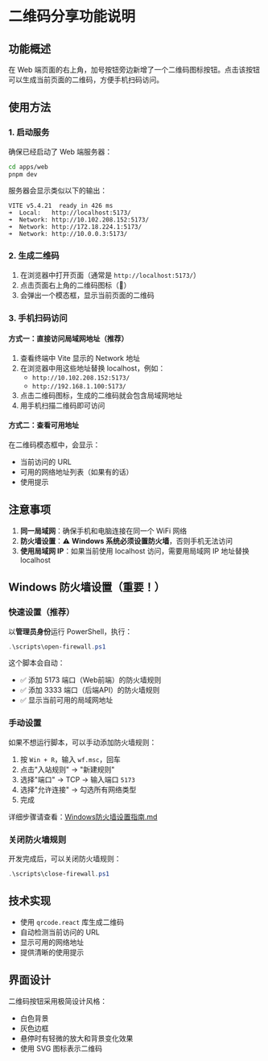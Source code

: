# 二维码分享功能说明

## 功能概述

在 Web 端页面的右上角，加号按钮旁边新增了一个二维码图标按钮。点击该按钮可以生成当前页面的二维码，方便手机扫码访问。

## 使用方法

### 1. 启动服务

确保已经启动了 Web 端服务器：

```bash
cd apps/web
pnpm dev
```

服务器会显示类似以下的输出：

```
VITE v5.4.21  ready in 426 ms
➜  Local:   http://localhost:5173/
➜  Network: http://10.102.208.152:5173/
➜  Network: http://172.18.224.1:5173/
➜  Network: http://10.0.0.3:5173/
```

### 2. 生成二维码

1. 在浏览器中打开页面（通常是 `http://localhost:5173/`）
2. 点击页面右上角的二维码图标（📱）
3. 会弹出一个模态框，显示当前页面的二维码

### 3. 手机扫码访问

#### 方式一：直接访问局域网地址（推荐）

1. 查看终端中 Vite 显示的 Network 地址
2. 在浏览器中用这些地址替换 localhost，例如：
   - `http://10.102.208.152:5173/`
   - `http://192.168.1.100:5173/`
3. 点击二维码图标，生成的二维码就会包含局域网地址
4. 用手机扫描二维码即可访问

#### 方式二：查看可用地址

在二维码模态框中，会显示：
- 当前访问的 URL
- 可用的网络地址列表（如果有的话）
- 使用提示

## 注意事项

1. **同一局域网**：确保手机和电脑连接在同一个 WiFi 网络
2. **防火墙设置**：⚠️ **Windows 系统必须设置防火墙**，否则手机无法访问
3. **使用局域网 IP**：如果当前使用 localhost 访问，需要用局域网 IP 地址替换 localhost

## Windows 防火墙设置（重要！）

### 快速设置（推荐）

以**管理员身份**运行 PowerShell，执行：

```powershell
.\scripts\open-firewall.ps1
```

这个脚本会自动：
- ✅ 添加 5173 端口（Web前端）的防火墙规则
- ✅ 添加 3333 端口（后端API）的防火墙规则
- ✅ 显示当前可用的局域网地址

### 手动设置

如果不想运行脚本，可以手动添加防火墙规则：

1. 按 `Win + R`，输入 `wf.msc`，回车
2. 点击"入站规则" → "新建规则"
3. 选择"端口" → TCP → 输入端口 `5173`
4. 选择"允许连接" → 勾选所有网络类型
5. 完成

详细步骤请查看：[Windows防火墙设置指南.md](./Windows防火墙设置指南.md)

### 关闭防火墙规则

开发完成后，可以关闭防火墙规则：

```powershell
.\scripts\close-firewall.ps1
```

## 技术实现

- 使用 `qrcode.react` 库生成二维码
- 自动检测当前访问的 URL
- 显示可用的网络地址
- 提供清晰的使用提示

## 界面设计

二维码按钮采用极简设计风格：
- 白色背景
- 灰色边框
- 悬停时有轻微的放大和背景变化效果
- 使用 SVG 图标表示二维码

